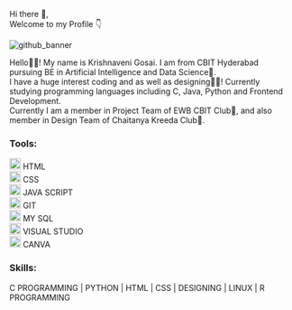 Hi there 👋, <br>
Welcome to my Profile 👇



![github_banner](https://github.com/user-attachments/assets/3c60e51d-463f-4120-a75b-c92b1140feac "height:50px")

Hello🙋‍♀️! My name is Krishnaveni Gosai. I am from CBIT Hyderabad pursuing BE in Artificial Intelligence and Data Science🤖. <br>
I have a huge interest coding and as well as designing👩‍💻! Currently studying programming languages including C, Java, Python and Frontend Development.<br>
Currently I am a member in Project Team of EWB CBIT Club🌱, and also member in Design Team of Chaitanya Kreeda Club🏏.

### Tools:
<img src="https://cdn.jsdelivr.net/gh/devicons/devicon/icons/html5/html5-original.svg" width="20"/> HTML  <br>
<img src="https://cdn.jsdelivr.net/gh/devicons/devicon/icons/css3/css3-original.svg" width="20"/> CSS   <br>
<img src="https://cdn.jsdelivr.net/gh/devicons/devicon/icons/javascript/javascript-original.svg" width="20"/> JAVA SCRIPT  <br>
<img src="https://cdn.jsdelivr.net/gh/devicons/devicon/icons/git/git-original.svg" width="20"/> GIT  <br>
<img src="https://cdn.jsdelivr.net/gh/devicons/devicon/icons/mysql/mysql-original.svg" width="20"/> MY SQL  <br>
<img src="https://cdn.jsdelivr.net/gh/devicons/devicon/icons/visualstudio/visualstudio-plain.svg" width="20"/> VISUAL STUDIO  <br>
<img src="https://upload.wikimedia.org/wikipedia/commons/e/e3/Canva_Logo.png" width="20"/> CANVA

### Skills: 
C PROGRAMMING | PYTHON | HTML | CSS |  DESIGNING | LINUX | R PROGRAMMING

  

